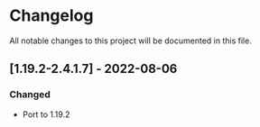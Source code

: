 # Changelog
All notable changes to this project will be documented in this file.

## [1.19.2-2.4.1.7] - 2022-08-06
### Changed
 - Port to 1.19.2